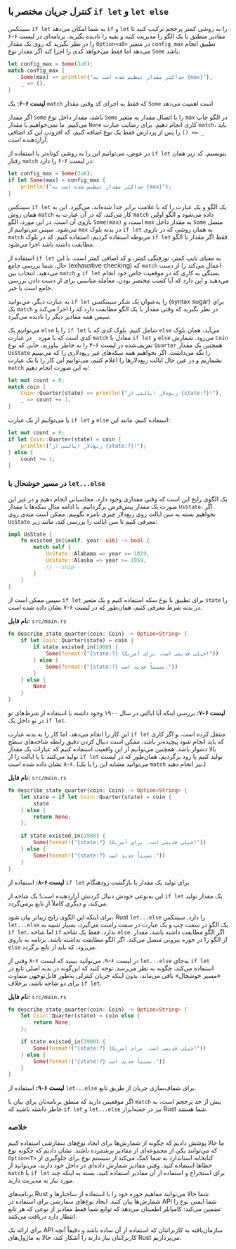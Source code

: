 ## کنترل جریان مختصر با `if let` و `let else`

سینتکس `if let` به شما امکان می‌دهد `if` و `let` را به روشی کمتر پرحجم ترکیب کنید تا مقادیر منطبق با یک الگو را مدیریت کنید و بقیه را نادیده بگیرید. برنامه‌ای در لیست ۶-۶ را در نظر بگیرید که روی یک مقدار `Option<u8>` در متغیر `config_max` تطبیق انجام می‌دهد اما فقط می‌خواهد کدی را اجرا کند اگر مقدار نوع `Some` باشد.

```rust
let config_max = Some(3u8);
match config_max {
    Some(max) => println!("حداکثر مقدار تنظیم شده است به {max}"),
    _ => (),
}
```

**لیست ۶-۶:** یک `match` که فقط به اجرای کد وقتی مقدار `Some` است اهمیت می‌دهد

اگر مقدار `Some` باشد، مقدار داخل نوع `Some` را با اتصال مقدار به متغیر `max` در الگو چاپ می‌کنیم. ما نمی‌خواهیم با مقدار `None` کاری انجام دهیم. برای رضایت عبارت `match`، باید `_ => ()` را پس از پردازش فقط یک نوع اضافه کنیم، که افزودن این کد اضافی آزاردهنده است.

در عوض، می‌توانیم این را به روشی کوتاه‌تر با استفاده از `if let` بنویسیم. کد زیر همان رفتار `match` در لیست ۶-۶ را دارد:

```rust
let config_max = Some(3u8);
if let Some(max) = config_max {
    println!("حداکثر مقدار تنظیم شده است به {max}");
}
```

سینتکس `if let` یک الگو و یک عبارت را که با علامت برابر جدا شده‌اند، می‌گیرد. این به همان روش `match` کار می‌کند، که در آن عبارت به `match` داده می‌شود و الگو اولین بازوی آن است. در این مورد، الگو `Some(max)` است، و `max` به مقدار داخل `Some` متصل می‌شود. سپس می‌توانیم از `max` در بدنه بلوک `if let` به همان روشی که در بازوی `match` مربوطه استفاده کردیم، استفاده کنیم. کد در بلوک `if let` فقط اگر مقدار با الگو مطابقت داشته باشد اجرا می‌شود.

استفاده از `if let` به معنای تایپ کمتر، تورفتگی کمتر، و کد اضافی کمتر است. با این حال، شما بررسی جامع (exhaustive checking) که `match` اعمال می‌کند را از دست می‌دهید. انتخاب بین `match` و `if let` بستگی به کاری که در موقعیت خاص خود انجام می‌دهید و این دارد که آیا کسب مختصر بودن، معامله مناسبی برای از دست دادن بررسی جامع است یا خیر.

به عبارت دیگر، می‌توانید `if let` را به‌عنوان یک شکر سینتکسی (syntax sugar) برای یک `match` در نظر بگیرید که وقتی مقدار با یک الگو مطابقت دارد کد را اجرا می‌کند و سپس همه مقادیر دیگر را نادیده می‌گیرد.

می‌توانیم یک `else` را با `if let` شامل کنیم. بلوک کدی که با `else` می‌آید، همان بلوک کدی است که با مورد `_` در عبارت `match` معادل با `if let` و `else` می‌رود. شمارش `Coin` تعریف‌شده در لیست ۶-۴ را به خاطر بیاورید، جایی که نوع `Quarter` همچنین یک مقدار `UsState` را نگه می‌داشت. اگر بخواهیم همه سکه‌های غیر ربع‌دلاری را که می‌بینیم بشماریم و در عین حال ایالت ربع‌دلارها را اعلام کنیم، می‌توانیم این کار را با یک عبارت `match` به این صورت انجام دهیم:

```rust
let mut count = 0;
match coin {
    Coin::Quarter(state) => println!("ربع‌دلار ایالتی از {state:?}!"),
    _ => count += 1,
}
```

یا می‌توانیم از یک عبارت `if let` و `else` استفاده کنیم، مانند این:

```rust
let mut count = 0;
if let Coin::Quarter(state) = coin {
    println!("ربع‌دلار ایالتی از {state:?}!");
} else {
    count += 1;
}
```

### در مسیر خوشحال با `let...else`

یک الگوی رایج این است که وقتی مقداری وجود دارد، محاسباتی انجام دهیم و در غیر این صورت یک مقدار پیش‌فرض برگردانیم. با ادامه مثال سکه‌ها با مقدار `UsState`، اگر بخواهیم بسته به سن ایالت روی ربع‌دلار چیزی بامزه بگوییم، ممکن است متدی روی `UsState` معرفی کنیم تا سن ایالت را بررسی کند، مانند زیر:

```rust
impl UsState {
    fn existed_in(&self, year: u16) -> bool {
        match self {
            UsState::Alabama => year >= 1819,
            UsState::Alaska => year >= 1959,
            // --snip--
        }
    }
}
```

سپس ممکن است از `if let` برای تطبیق با نوع سکه استفاده کنیم و یک متغیر `state` را در بدنه شرط معرفی کنیم، همان‌طور که در لیست ۶-۷ نشان داده شده است.

**نام فایل:** `src/main.rs`

```rust
fn describe_state_quarter(coin: Coin) -> Option<String> {
    if let Coin::Quarter(state) = coin {
        if state.existed_in(1900) {
            Some(format!("{state:?} خیلی قدیمی است، برای آمریکا!"))
        } else {
            Some(format!("{state:?} نسبتاً جدید است."))
        }
    } else {
        None
    }
}
```

**لیست ۶-۷:** بررسی اینکه آیا ایالتی در سال ۱۹۰۰ وجود داشته با استفاده از شرط‌های تو در تو داخل یک `if let`.

این کار را انجام می‌دهد، اما کار را به بدنه عبارت `if let` منتقل کرده است، و اگر کاری که باید انجام شود پیچیده‌تر باشد، ممکن است دنبال کردن دقیق رابطه شاخه‌های سطح بالا دشوار باشد. همچنین می‌توانیم از این واقعیت استفاده کنیم که عبارات یک مقدار تولید می‌کنند تا یا ایالت را از `if let` تولید کنیم یا زود برگردیم، همان‌طور که در لیست ۶-۸ نشان داده شده است. (می‌توانید مشابه این را با یک `match` نیز انجام دهید.)

**نام فایل:** `src/main.rs`

```rust
fn describe_state_quarter(coin: Coin) -> Option<String> {
    let state = if let Coin::Quarter(state) = coin {
        state
    } else {
        return None;
    };

    if state.existed_in(1900) {
        Some(format!("{state:?} خیلی قدیمی است، برای آمریکا!"))
    } else {
        Some(format!("{state:?} نسبتاً جدید است."))
    }
}
```

**لیست ۶-۸:** استفاده از `if let` برای تولید یک مقدار یا بازگشت زودهنگام.

این به‌نوعی خودش دنبال کردنش آزاردهنده است! یک شاخه از `if let` یک مقدار تولید می‌کند، و دیگری کاملاً از تابع برمی‌گردد.

برای اینکه این الگوی رایج زیباتر بیان شود، Rust `let...else` را دارد. سینتکس `let...else` یک الگو در سمت چپ و یک عبارت در سمت راست می‌گیرد، بسیار شبیه به `if let`، اما شاخه `if` ندارد، فقط یک شاخه `else`. اگر الگو مطابقت داشته باشد، مقدار از الگو را در حوزه بیرونی متصل می‌کند. اگر الگو مطابقت نداشته باشد، برنامه به بازوی `else` می‌رود، که باید از تابع برگردد.

در لیست ۶-۹، می‌توانید ببینید که لیست ۶-۸ وقتی از `let...else` به‌جای `if let` استفاده می‌کند، چگونه به نظر می‌رسد. توجه کنید که این‌گونه در بدنه اصلی تابع در «مسیر خوشحال» باقی می‌ماند، بدون اینکه جریان کنترلی به‌طور قابل‌توجهی متفاوت برای دو شاخه باشد، برخلاف `if let`.

**نام فایل:** `src/main.rs`

```rust
fn describe_state_quarter(coin: Coin) -> Option<String> {
    let Coin::Quarter(state) = coin else {
        return None;
    };

    if state.existed_in(1900) {
        Some(format!("{state:?} خیلی قدیمی است، برای آمریکا!"))
    } else {
        Some(format!("{state:?} نسبتاً جدید است."))
    }
}
```

**لیست ۶-۹:** استفاده از `let...else` برای شفاف‌سازی جریان از طریق تابع.

اگر موقعیتی دارید که منطق برنامه‌تان برای بیان با `match` بیش از حد پرحجم است، به خاطر داشته باشید که `if let` و `let...else` نیز در جعبه‌ابزار Rust شما هستند.

### خلاصه

ما حالا پوشش دادیم که چگونه از شمارش‌ها برای ایجاد نوع‌های سفارشی استفاده کنیم که می‌توانند یکی از مجموعه‌ای از مقادیر برشمرده باشند. نشان دادیم که چگونه نوع `Option<T>` کتابخانه استاندارد به شما کمک می‌کند از سیستم نوع برای جلوگیری از خطاها استفاده کنید. وقتی مقادیر شمارش داده‌ای در داخل خود دارند، می‌توانید از `match` یا `if let` برای استخراج و استفاده از آن مقادیر استفاده کنید، بسته به اینکه چند مورد نیاز به مدیریت دارید.

برنامه‌های Rust شما حالا می‌توانند مفاهیم حوزه خود را با استفاده از ساختارها و شمارش‌ها بیان کنند. ایجاد نوع‌های سفارشی برای استفاده در API شما ایمنی نوع را تضمین می‌کند: کامپایلر اطمینان می‌دهد که توابع شما فقط مقادیر از نوعی که هر تابع انتظار دارد دریافت می‌کنند.

برای ارائه یک API سازمان‌یافته به کاربرانتان که استفاده از آن ساده باشد و دقیقاً آنچه کاربرانتان نیاز دارند را آشکار کند، حالا به ماژول‌های Rust می‌پردازیم.
